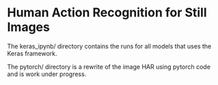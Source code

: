 # Human Action Recognition for Still Images

The keras_ipynb/ directory contains the runs for all models that uses the Keras framework.

The pytorch/ directory is a rewrite of the image HAR using pytorch code and is work under progress.

